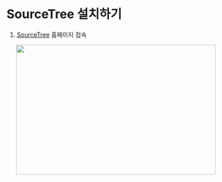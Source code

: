 # SourceTree 설치하기
1. [SourceTree](https://www.sourcetreeapp.com) 홈페이지 접속

<p align="center">
  <img width="460" height="300" src="https://user-images.githubusercontent.com/102717259/161205502-0d273386-020f-4cc4-b313-757d9fd84ee4.png">
</p>

